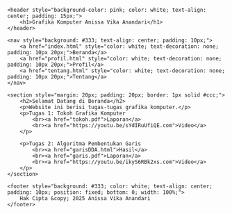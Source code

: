 <!DOCTYPE html>
<html>
<head>
    <title>Grafika Komputer Anissa Vika Anandari</title>
</head>
<body>

    <header style="background-color: pink; color: white; text-align: center; padding: 15px;">
        <h1>Grafika Komputer Anissa Vika Anandari</h1>
    </header>

    <nav style="background: #333; text-align: center; padding: 10px;">
        <a href="index.html" style="color: white; text-decoration: none; padding: 10px 20px;">Beranda</a>
        <a href="profil.html" style="color: white; text-decoration: none; padding: 10px 20px;">Profil</a>
        <a href="tentang.html" style="color: white; text-decoration: none; padding: 10px 20px;">Tentang</a>
    </nav>

    <section style="margin: 20px; padding: 20px; border: 1px solid #ccc;">
        <h2>Selamat Datang di Beranda</h2>
        <p>Website ini berisi tugas-tugas grafika komputer.</p>
		<p>Tugas 1: Tokoh Grafika Komputer
			<br><a href="tokoh.pdf">Laporan</a>
			<br><a href="https://youtu.be/sYdIRuUfiQE.com">Video</a>
		</p>

		<p>Tugas 2: Algoritma Pembentukan Garis
			<br><a href="garisDDA.html">Hasil</a>
			<br><a href="garis.pdf">Laporan</a>
			<br><a href="https://youtu.be/ikyS6RBk2xs.com">Video</a>
		</p>
    </section>

    <footer style="background: #333; color: white; text-align: center; padding: 10px; position: fixed; bottom: 0; width: 100%;">
        Hak Cipta &copy; 2025 Anissa Vika Anandari
    </footer>

</body>
</html>
